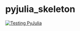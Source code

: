 # pyjulia_skeleton

[![Testing PyJulia](https://github.com/advancedblockchain/pyjulia_skeleton/actions/workflows/testing.yml/badge.svg)](https://github.com/advancedblockchain/pyjulia_skeleton/actions/workflows/testing.yml)
